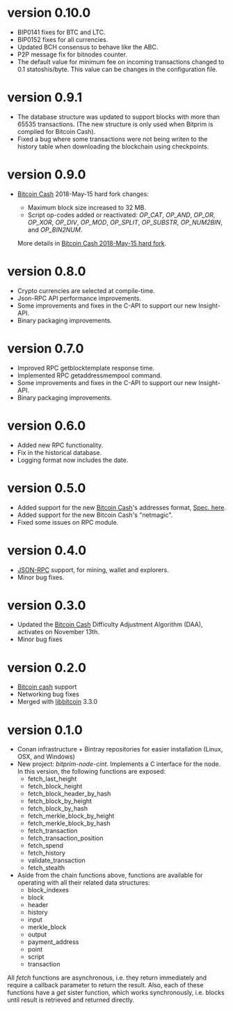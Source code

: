 # version 0.10.0

- BIP0141 fixes for BTC and LTC.
- BIP0152 fixes for all currencies.
- Updated BCH consensus to behave like the ABC.
- P2P message fix for bitnodes counter.
- The default value for minimum fee on incoming transactions changed to 0.1 statoshis/byte. This value can be changes in the configuration file.

# version 0.9.1

- The database structure was updated to support blocks with more than 65535 transactions. (The new structure is only used when Bitprim is compiled for Bitcoin Cash).
- Fixed a bug where some transactions were not being writen to the history table when downloading the blockchain using checkpoints.

# version 0.9.0

- [Bitcoin Cash](https://www.bitcoincash.org/) 2018-May-15 hard fork changes:
    - Maximum block size increased to 32 MB.
    - ​Script op-codes added or reactivated: _OP_CAT_, _OP_AND_, _OP_OR_, _OP_XOR_, _OP_DIV_, _OP_MOD_, _OP_SPLIT_, _OP_SUBSTR_, _OP_NUM2BIN_, and _OP_BIN2NUM_.

    More details in [Bitcoin Cash 2018-May-15 hard fork](https://github.com/bitprim/bitprim/blob/master/doc/bch-announces/HF-2018-may-15.md).


# version 0.8.0

- Crypto currencies are selected at compile-time.
- Json-RPC API performance improvements.
- Some improvements and fixes in the C-API to support our new Insight-API.
- Binary packaging improvements.

# version 0.7.0

- Improved RPC getblocktemplate response time.
- Implemented RPC getaddressmempool command.
- Some improvements and fixes in the C-API to support our new Insight-API.
- Binary packaging improvements.

# version 0.6.0

- Added new RPC functionality.
- Fix in the historical database.
- Logging format now includes the date.


# version 0.5.0

- Added support for the new [Bitcoin Cash](https://www.bitcoincash.org/)'s addresses format, [Spec. here](https://github.com/Bitcoin-UAHF/spec/blob/master/cashaddr.md).
- Added support for the new Bitcoin Cash's "netmagic".
- Fixed some issues on RPC module.


# version 0.4.0

- [JSON-RPC](https://en.wikipedia.org/wiki/JSON-RPC) support, for mining, wallet and explorers.  
- Minor bug fixes.


# version 0.3.0

- Updated the [Bitcoin Cash](https://www.bitcoincash.org/) Difficulty Adjustment Algorithm (DAA), activates on November 13th.  
- Minor bug fixes


# version 0.2.0

- [Bitcoin cash](https://www.bitcoincash.org/) support
- Networking bug fixes
- Merged with [libbitcoin](https://github.com/libbitcoin/libbitcoin) 3.3.0


# version 0.1.0

- Conan infrastructure + Bintray repositories for easier installation (Linux, OSX, and Windows)
- New project: *bitprim-node-cint*. Implements a C interface for the node. In this version, the following functions are exposed:
    - fetch_last_height
    - fetch_block_height
    - fetch_block_header_by_hash
    - fetch_block_by_height
    - fetch_block_by_hash
    - fetch_merkle_block_by_height
    - fetch_merkle_block_by_hash
    - fetch_transaction
    - fetch_transaction_position
    - fetch_spend
    - fetch_history
    - validate_transaction
    - fetch_stealth
- Aside from the chain functions above, functions are available for operating with all their related data structures:
    - block_indexes
    - block
    - header
    - history
    - input
    - merkle_block
    - output
    - payment_address
    - point
    - script
    - transaction

All *fetch* functions are asynchronous, i.e. they return immediately and require a callback parameter to return the result. Also, each of these functions have a *get* sister function, which works synchronously, i.e. blocks until result is retrieved and returned directly.

